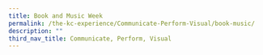 ```yaml
---
title: Book and Music Week
permalink: /the-kc-experience/Communicate-Perform-Visual/book-music/
description: ""
third_nav_title: Communicate, Perform, Visual
---
```


